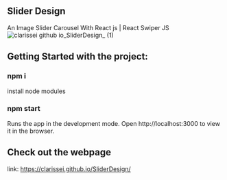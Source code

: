 ## Slider Design




An Image Slider Carousel With React js | React Swiper JS 
![clarissei github io_SliderDesign_ (1)](https://user-images.githubusercontent.com/37862639/155647163-9e709193-48a0-4205-a654-48793368ee2f.png)



## Getting Started with the project:

### npm i
install node modules


### npm start
Runs the app in the development mode.
Open http://localhost:3000 to view it in the browser.


## Check out the webpage

link:  https://clarissei.github.io/SliderDesign/


